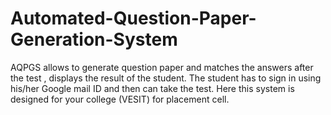 # Automated-Question-Paper-Generation-System
AQPGS allows to generate question paper and matches the answers after the test , displays the result of the student. The student has to sign in using his/her Google mail ID and then can take the test. Here this system is designed for your college (VESIT) for placement cell.

